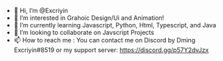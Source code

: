 - 👋 Hi, I’m @Excriyin
- 👀 I’m interested in Grahoic Design/Ui and Animation!
- 🌱 I’m currently learning Javascript, Python, Html, Typescript, and Java
- 💞️ I’m looking to collaborate on Javscript Projects
- 📫 How to reach me : You can contact me on Discord by Dming  Excriyin#8519 or my support server: https://discord.gg/p57Y2dvJzx

<!---
Excriyin/Excriyin is a ✨ special ✨ repository because its `README.md` (this file) appears on your GitHub profile.
You can click the Preview link to take a look at your changes.
--->
